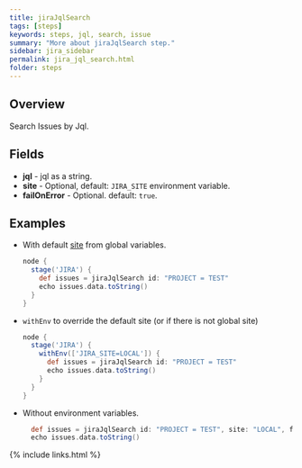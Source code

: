 ```yaml
---
title: jiraJqlSearch
tags: [steps]
keywords: steps, jql, search, issue
summary: "More about jiraJqlSearch step."
sidebar: jira_sidebar
permalink: jira_jql_search.html
folder: steps
---
```


## Overview

Search Issues by Jql.

## Fields

* **jql** - jql as a string.
* **site** - Optional, default: `JIRA_SITE` environment variable.
* **failOnError** - Optional. default: `true`.

## Examples

* With default [site](config#environment-variables) from global variables.

  ```groovy
  node {
    stage('JIRA') {
      def issues = jiraJqlSearch id: "PROJECT = TEST"
      echo issues.data.toString()
    }
  }
  ```
* `withEnv` to override the default site (or if there is not global site)
  ```groovy
  node {
    stage('JIRA') {
      withEnv(['JIRA_SITE=LOCAL']) {
        def issues = jiraJqlSearch id: "PROJECT = TEST"
        echo issues.data.toString()
      }
    }
  }
  ```
* Without environment variables.
  ```groovy
    def issues = jiraJqlSearch id: "PROJECT = TEST", site: "LOCAL", failOnError: true
    echo issues.data.toString()
  ```

{% include links.html %}
